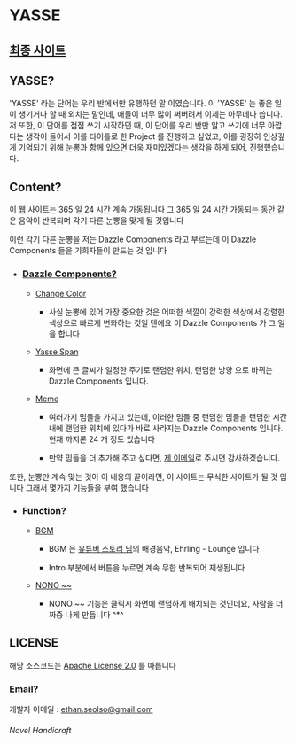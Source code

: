 # YASSE

## [최종 사이트](https://nvelier-webbelier.github.io/YASSE)

## YASSE?

'YASSE' 라는 단어는 우리 반에서만 유행하던 말 이였습니다.
이 'YASSE' 는 좋은 일이 생기거나 할 때 외치는 말인데, 애들이 너무 많이 써버려서 이제는 아무데나 씁니다. 저 또한, 이 단어를 점점 쓰기 시작하던 때, 이 단어를 우리 반만 알고 쓰기에 너무 아깝다는 생각이 들어서 이를 타이틀로 한 Project 를 진행하고 싶었고, 이를 굉장히 인상깊게 기억되기 위해 눈뽕과 함께 있으면 더욱 재미있겠다는 생각을 하게 되어, 진행했습니다.

## Content?

이 웹 사이트는 365 일 24 시간 계속 가동됩니다
그 365 일 24 시간 가동되는 동안 같은 음악이 반복되며 각기 다른 눈뽕을 맞게 될 것입니다

이런 각기 다른 눈뽕을 저는 Dazzle Components 라고 부르는데 이 Dazzle Components 들을 기회자들이 만드는 것 입니다

+ ### [Dazzle Components?](./js/class)

  - [Change Color](./js/class/change-color.js)

    * 사실 눈뽕에 있어 가장 중요한 것은 어떠한 색깔이 강력한 색상에서 강렬한 색상으로 빠르게 변화하는 것일 텐에요 이 Dazzle Components 가 그 일을 합니다

  - [Yasse Span](./js/class/yasse-span.js)

    * 화면에 큰 글씨가 일정한 주기로 랜덤한 위치, 랜덤한 방향 으로 바뀌는 Dazzle Components 입니다.

  - [Meme](./js/class/meme.js)

    * 여러가지 밈들을 가지고 있는데, 이러한 밈들 중 랜덤한 밈들을 랜덤한 시간 내에 랜덤한 위치에 있다가 바로 사라지는 Dazzle Components 입니다. 현재 까지론 24 개 정도 있습니다

    * 만약 밈들을 더 추가해 주고 싶다면, [제 이메일](ethan.seolso@gmail.com)로 주시면 감사하겠습니다.

또한, 눈뽕만 계속 맞는 것이 이 내용의 끝이라면, 이 사이트는 무식한 사이트가 될 것 입니다 그래서 몇가지 기능들을 부여 했습니다

+ ### Function?

  - [BGM](./js/class/music.js)

    * BGM 은 [유튜버 스토리 님](https://www.youtube.com/channel/UCm2PiWccs-otbzhjiNXHu5g)의 배경음악, Ehrling - Lounge 입니다

    * Intro 부분에서 버튼을 누르면 계속 무한 반복되어 재생됩니다

  - [NONO ~~](./js/class/nono.js)

    * NONO ~~ 기능은 클릭시 화면에 랜덤하게 배치되는 것인데요, 사람을 더 짜증 나게 만듭니다 ^*^

## LICENSE

해당 소스코드는 [Apache License 2.0](LICENSE) 를 따릅니다

### Email?

개발자 이메일 : ethan.seolso@gmail.com

###### Novel Handicraft

